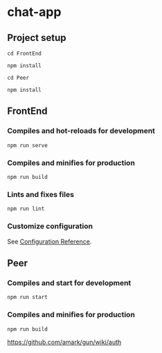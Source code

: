 # chat-app

## Project setup

```
cd FrontEnd

npm install
```

```
cd Peer

npm install
```

## FrontEnd

### Compiles and hot-reloads for development

```
npm run serve
```

### Compiles and minifies for production

```
npm run build
```

### Lints and fixes files

```
npm run lint
```

### Customize configuration

See [Configuration Reference](https://cli.vuejs.org/config/).

## Peer

### Compiles and start for development

```
npm run start
```

### Compiles and minifies for production

```
npm run build
```

https://github.com/amark/gun/wiki/auth
